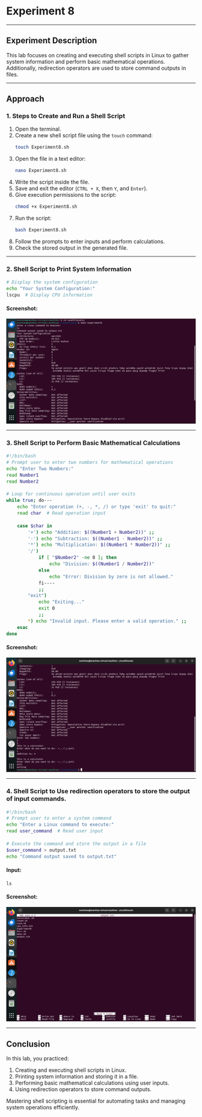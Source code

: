 # Experiment 8

---

## Experiment Description
This lab focuses on creating and executing shell scripts in Linux to gather system information and perform basic mathematical operations. Additionally, redirection operators are used to store command outputs in files.

---

## Approach

### 1. Steps to Create and Run a Shell Script
1. Open the terminal.
2. Create a new shell script file using the `touch` command:
   ```bash
   touch Experiment8.sh
   ```
3. Open the file in a text editor:
   ```bash
   nano Experiment8.sh
   ```
4. Write the script inside the file.
5. Save and exit the editor (`CTRL + X`, then `Y`, and `Enter`).
6. Give execution permissions to the script:
   ```bash
   chmod +x Experiment8.sh
   ```
7. Run the script:
   ```bash
   bash Experiment8.sh
   ```
8. Follow the prompts to enter inputs and perform calculations.
9. Check the stored output in the generated file.

---

### 2. Shell Script to Print System Information

```bash
# Display the system configuration
echo "Your System Configuration:"
lscpu  # Display CPU information
```

#### Screenshot:
![System Information Script](./Systeminfo.png)

---

### 3. Shell Script to Perform Basic Mathematical Calculations

```bash
#!/bin/bash
# Prompt user to enter two numbers for mathematical operations
echo "Enter Two Numbers:"
read Number1
read Number2

# Loop for continuous operation until user exits
while true; do---
    echo "Enter operation (+, -, *, /) or type 'exit' to quit:"
    read char  # Read operation input

    case $char in
        '+') echo "Addition: $((Number1 + Number2))" ;;
        '-') echo "Subtraction: $((Number1 - Number2))" ;;
        '*') echo "Multiplication: $((Number1 * Number2))" ;;
        '/') 
            if [ "$Number2" -ne 0 ]; then
                echo "Division: $((Number1 / Number2))"
            else
                echo "Error: Division by zero is not allowed."
            fi----
            ;;
        "exit") 
            echo "Exiting..."
            exit 0
            ;;
        *) echo "Invalid input. Please enter a valid operation." ;;
    esac
done
```

#### Screenshot:
![Mathematical Calculation Script](./mathcalculation.png)

---

### 4. Shell Script to Use redirection operators to store the output of input commands.

```bash
#!/bin/bash
# Prompt user to enter a system command
echo "Enter a Linux command to execute:"
read user_command  # Read user input

# Execute the command and store the output in a file
$user_command > output.txt
echo "Command output saved to output.txt"

```

#### Input:
```
ls
```
#### Screenshot:
![Mathematical Calculation Script](./output+output_file.png)

---

## Conclusion
In this lab, you practiced:
1. Creating and executing shell scripts in Linux.
2. Printing system information and storing it in a file.
3. Performing basic mathematical calculations using user inputs.
4. Using redirection operators to store command outputs.

Mastering shell scripting is essential for automating tasks and managing system operations efficiently.
